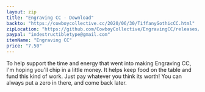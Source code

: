 ```yaml
---
layout: zip
title: "Engraving CC - Download"
backto: "https://cowboycollective.cc/2020/06/30/TiffanyGothicCC.html"
zipLocation: "https://github.com/CowboyCollective/EngravingCC/releases/download/1.0/EngravingCC.zip"
paypal: "indestructibletype@gmail.com"
itemName: "Engraving CC"
price: "7.50"
---
```


To help support the time and energy that went into making Engraving CC, I'm hoping you'll chip in a little money. It helps keep food on the table and fund this kind of work. Just pay whatever you think its worth! You can always put a zero in there, and come back later.
